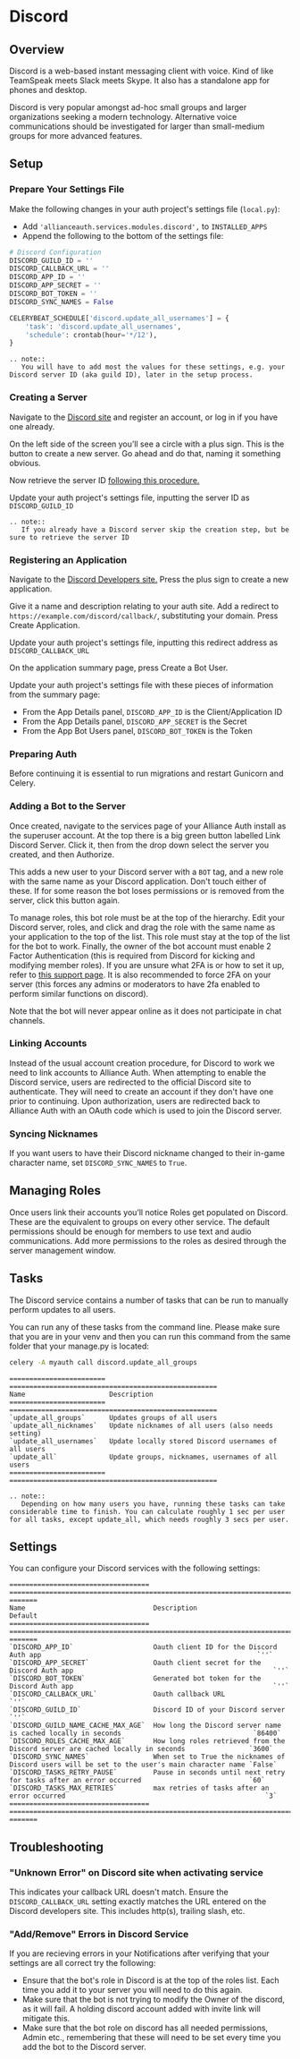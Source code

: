 # Discord

## Overview

Discord is a web-based instant messaging client with voice. Kind of like TeamSpeak meets Slack meets Skype. It also has a standalone app for phones and desktop.

Discord is very popular amongst ad-hoc small groups and larger organizations seeking a modern technology. Alternative voice communications should be investigated for larger than small-medium groups for more advanced features.

## Setup

### Prepare Your Settings File

Make the following changes in your auth project's settings file (`local.py`):

- Add `'allianceauth.services.modules.discord',` to `INSTALLED_APPS`
- Append the following to the bottom of the settings file:

```python
# Discord Configuration
DISCORD_GUILD_ID = ''
DISCORD_CALLBACK_URL = ''
DISCORD_APP_ID = ''
DISCORD_APP_SECRET = ''
DISCORD_BOT_TOKEN = ''
DISCORD_SYNC_NAMES = False

CELERYBEAT_SCHEDULE['discord.update_all_usernames'] = {
    'task': 'discord.update_all_usernames',
    'schedule': crontab(hour='*/12'),
}
```

```eval_rst
.. note::
   You will have to add most the values for these settings, e.g. your Discord server ID (aka guild ID), later in the setup process.
```

### Creating a Server

Navigate to the [Discord site](https://discord.com/) and register an account, or log in if you have one already.

On the left side of the screen you’ll see a circle with a plus sign. This is the button to create a new server. Go ahead and do that, naming it something obvious.

Now retrieve the server ID [following this procedure.](https://support.discord.com/hc/en-us/articles/206346498-Where-can-I-find-my-User-Server-Message-ID-)

Update your auth project's settings file, inputting the server ID as `DISCORD_GUILD_ID`

```eval_rst
.. note::
   If you already have a Discord server skip the creation step, but be sure to retrieve the server ID
```

### Registering an Application

Navigate to the [Discord Developers site.](https://discord.com/developers/applications/me) Press the plus sign to create a new application.

Give it a name and description relating to your auth site. Add a redirect to `https://example.com/discord/callback/`, substituting your domain. Press Create Application.

Update your auth project's settings file, inputting this redirect address as `DISCORD_CALLBACK_URL`

On the application summary page, press Create a Bot User.

Update your auth project's settings file with these pieces of information from the summary page:

- From the App Details panel, `DISCORD_APP_ID` is the Client/Application ID
- From the App Details panel, `DISCORD_APP_SECRET` is the Secret
- From the App Bot Users panel, `DISCORD_BOT_TOKEN` is the Token

### Preparing Auth

Before continuing it is essential to run migrations and restart Gunicorn and Celery.

### Adding a Bot to the Server

Once created, navigate to the services page of your Alliance Auth install as the superuser account. At the top there is a big green button labelled Link Discord Server. Click it, then from the drop down select the server you created, and then Authorize.

This adds a new user to your Discord server with a `BOT` tag, and a new role with the same name as your Discord application. Don't touch either of these. If for some reason the bot loses permissions or is removed from the server, click this button again.

To manage roles, this bot role must be at the top of the hierarchy. Edit your Discord server, roles, and click and drag the role with the same name as your application to the top of the list. This role must stay at the top of the list for the bot to work.  Finally, the owner of the bot account must enable 2 Factor Authentication (this is required from Discord for kicking and modifying member roles).  If you are unsure what 2FA is or how to set it up, refer to [this support page](https://support.discord.com/hc/en-us/articles/219576828).  It is also recommended to force 2FA on your server (this forces any admins or moderators to have 2fa enabled to perform similar functions on discord).

Note that the bot will never appear online as it does not participate in chat channels.

### Linking Accounts

Instead of the usual account creation procedure, for Discord to work we need to link accounts to Alliance Auth. When attempting to enable the Discord service, users are redirected to the official Discord site to authenticate. They will need to create an account if they don't have one prior to continuing. Upon authorization, users are redirected back to Alliance Auth with an OAuth code which is used to join the Discord server.

### Syncing Nicknames

If you want users to have their Discord nickname changed to their in-game character name, set `DISCORD_SYNC_NAMES` to `True`.

## Managing Roles

Once users link their accounts you’ll notice Roles get populated on Discord. These are the equivalent to groups on every other service. The default permissions should be enough for members to use text and audio communications. Add more permissions to the roles as desired through the server management window.

## Tasks

The Discord service contains a number of tasks that can be run to manually perform updates to all users.

You can run any of these tasks from the command line. Please make sure that you are in your venv and then you can run this command from the same folder that your manage.py is located:

```bash
celery -A myauth call discord.update_all_groups
```

```eval_rst
======================== ====================================================
Name                     Description
======================== ====================================================
`update_all_groups`      Updates groups of all users
`update_all_nicknames`   Update nicknames of all users (also needs setting)
`update_all_usernames`   Update locally stored Discord usernames of all users
`update_all`             Update groups, nicknames, usernames of all users
======================== ====================================================
```

```eval_rst
.. note::
   Depending on how many users you have, running these tasks can take considerable time to finish. You can calculate roughly 1 sec per user for all tasks, except update_all, which needs roughly 3 secs per user.
```

## Settings

You can configure your Discord services with the following settings:

```eval_rst
=================================== ============================================================================================= =======
Name                                Description                                                                                   Default
=================================== ============================================================================================= =======
`DISCORD_APP_ID`                    Oauth client ID for the Discord Auth app                                                      `''`
`DISCORD_APP_SECRET`                Oauth client secret for the Discord Auth app                                                  `''`
`DISCORD_BOT_TOKEN`                 Generated bot token for the Discord Auth app                                                  `''`
`DISCORD_CALLBACK_URL`              Oauth callback URL                                                                            `''`
`DISCORD_GUILD_ID`                  Discord ID of your Discord server                                                             `''`
`DISCORD_GUILD_NAME_CACHE_MAX_AGE`  How long the Discord server name is cached locally in seconds                                 `86400`
`DISCORD_ROLES_CACHE_MAX_AGE`       How long roles retrieved from the Discord server are cached locally in seconds                `3600`
`DISCORD_SYNC_NAMES`                When set to True the nicknames of Discord users will be set to the user's main character name `False`
`DISCORD_TASKS_RETRY_PAUSE`         Pause in seconds until next retry for tasks after an error occurred                           `60`
`DISCORD_TASKS_MAX_RETRIES`         max retries of tasks after an error occurred                                                  `3`
=================================== ============================================================================================= =======
```

## Troubleshooting

### "Unknown Error" on Discord site when activating service

This indicates your callback URL doesn't match. Ensure the `DISCORD_CALLBACK_URL` setting exactly matches the URL entered on the Discord developers site. This includes http(s), trailing slash, etc.

### "Add/Remove" Errors in Discord Service

If you are recieving errors in your Notifications after verifying that your settings are all correct try the following:

- Ensure that the bot's role in Discord is at the top of the roles list. Each time you add it to your server you will need to do this again.
- Make sure that the bot is not trying to modify the Owner of the discord, as it will fail. A holding discord account added with invite link will mitigate this.
- Make sure that the bot role on discord has all needed permissions, Admin etc., remembering that these will need to be set every time you add the bot to the Discord server.
